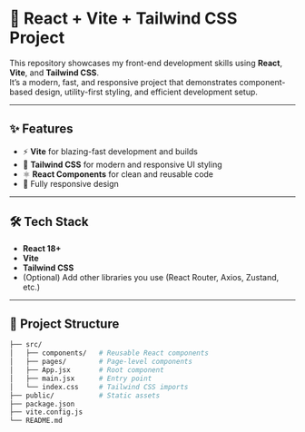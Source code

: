 # 🚀 React + Vite + Tailwind CSS Project

This repository showcases my front-end development skills using **React**, **Vite**, and **Tailwind CSS**.  
It’s a modern, fast, and responsive project that demonstrates component-based design, utility-first styling, and efficient development setup.

---

## ✨ Features
- ⚡ **Vite** for blazing-fast development and builds  
- 🎨 **Tailwind CSS** for modern and responsive UI styling  
- ⚛️ **React Components** for clean and reusable code  
- 📱 Fully responsive design  

---

## 🛠️ Tech Stack
- **React 18+**
- **Vite**
- **Tailwind CSS**
- (Optional) Add other libraries you use (React Router, Axios, Zustand, etc.)

---

## 📂 Project Structure
```bash
├── src/
│   ├── components/   # Reusable React components
│   ├── pages/        # Page-level components
│   ├── App.jsx       # Root component
│   ├── main.jsx      # Entry point
│   └── index.css     # Tailwind CSS imports
├── public/           # Static assets
├── package.json
├── vite.config.js
└── README.md
